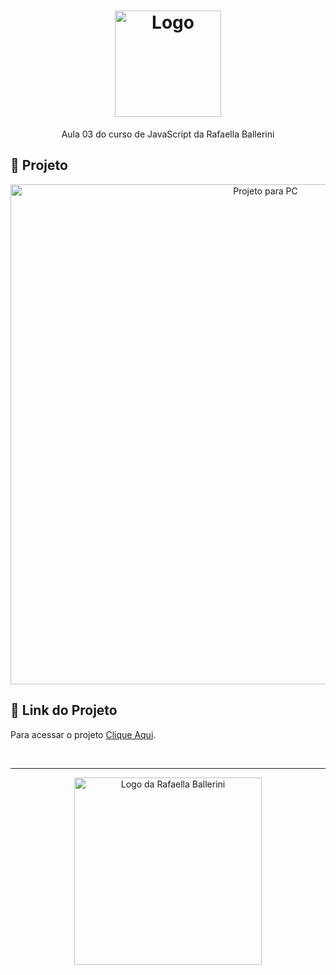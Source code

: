 <h1 align="center">
  <img alt="Logo" src="https://github.com/user-attachments/assets/9fc91351-f51e-4449-a610-b3cd6e17c6a9" width="170px">
</h1>

<p align="center">
  Aula 03 do curso de JavaScript da Rafaella Ballerini
</p>

## 📂 Projeto

<p align="center">
  <img alt="Projeto para PC" src="https://github.com/user-attachments/assets/5a4a3c7d-f26d-40d1-bc98-316a6c18e6e7" width="800px">
</p>

## 🔗 Link do Projeto

Para acessar o projeto <a href="https://curso-js-ballerini-aula03.vercel.app/" target="_blank">Clique Aqui</a>.

<br>

---

<p align="center">
  <img alt="Logo da Rafaella Ballerini" src="https://github.com/user-attachments/assets/7508bdf8-41d5-4365-bd24-102f718fde8a" width="300px" />
</p>

